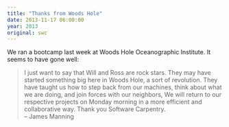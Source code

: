 ```yaml
---
title: "Thanks from Woods Hole"
date: 2013-11-17 06:00:00
year: 2013
original: swc
---
```

<p>
  We ran a bootcamp last week at Woods Hole Oceanographic Institute.
  It seems to have gone well:
</p>
<blockquote>
  I just want to say that Will and Ross are rock stars.
  They may have started something big here in Woods Hole, a sort of revolution.
  They have taught us how to step back from our machines,
  think about what we are doing, and join forces with our neighbors,
  We will return to our respective projects on Monday morning in a more efficient and collaborative way.
  Thank you Software Carpentry.
  <br/>
  – James Manning
</blockquote>
